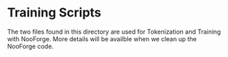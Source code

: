 # Training Scripts

The two files found in this directory are used for Tokenization and Training with NooForge. More details will be availble when we clean up the NooForge code. 
